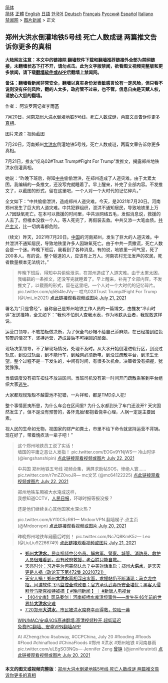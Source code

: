  <!-- 面包屑导航 --> <div class="breadcrumb"><!-- GTranslate: https://gtranslate.io/ -->  <div class="switcher notranslate">  <div class="selected">  <a href="#" onclick="return false;"> 简体</a>  </div>  <div class="option">  <a href="https://www.bannedbook.org" onclick="doGTranslate('zh-CN|zh-CN');jQuery('div.switcher div.selected a').html(jQuery(this).html());return false;" title="简体中文" class="nturl selected"> 简体</a>  <a href="https://www.bannedbook.org/zh-tw/" onclick="doGTranslate('zh-CN|zh-TW');jQuery('div.switcher div.selected a').html(jQuery(this).html());return false;" title="繁體中文" class="nturl"> 正體</a>  <a href="https://www.bannedbook.org/en/" onclick="doGTranslate('zh-CN|en');jQuery('div.switcher div.selected a').html(jQuery(this).html());return false;" title="English" class="nturl"> English</a>  <a href="https://www.bannedbook.org/ja/" onclick="doGTranslate('zh-CN|ja');jQuery('div.switcher div.selected a').html(jQuery(this).html());return false;" title="日本語" class="nturl"> 日語</a>  <a href="https://www.bannedbook.org/ko/" onclick="doGTranslate('zh-CN|ko');jQuery('div.switcher div.selected a').html(jQuery(this).html());return false;" title="한국어" class="nturl"> 한국어</a>  <a href="https://www.bannedbook.org/de/" onclick="doGTranslate('zh-CN|de');jQuery('div.switcher div.selected a').html(jQuery(this).html());return false;" title="Deutsch" class="nturl"> Deutsch</a>  <a href="https://www.bannedbook.org/fr/" onclick="doGTranslate('zh-CN|fr');jQuery('div.switcher div.selected a').html(jQuery(this).html());return false;" title="Français" class="nturl"> Français</a>  <a href="https://www.bannedbook.org/ru/" onclick="doGTranslate('zh-CN|ru');jQuery('div.switcher div.selected a').html(jQuery(this).html());return false;" title="Русский" class="nturl"> Русский</a>  <a href="https://www.bannedbook.org/es/" onclick="doGTranslate('zh-CN|es');jQuery('div.switcher div.selected a').html(jQuery(this).html());return false;" title="Español" class="nturl"> Español</a>  <a href="https://www.bannedbook.org/it/" onclick="doGTranslate('zh-CN|it');jQuery('div.switcher div.selected a').html(jQuery(this).html());return false;" title="Italiano" class="nturl"> Italiano</a>  </div>  </div>      <div class='breadcrumb-sub'><!-- Breadcrumb NavXT 6.3.0 --> <a href="https://www.bannedbook.org/" class="home">禁闻网</a> &gt; <a href="https://www.bannedbook.org/bnews/topimagenews/" class="category">图片新闻</a> &gt; 正文</div></div><h2>郑州大洪水倒灌地铁5号线 死亡人数成谜 两篇推文告诉你更多的真相</h2> <p class="notice"><b>大陆网友注意：本文中的链接除 <a href="https://github.com/bannedbook/fanqiang" >翻墙</a>软件下载和<a href="https://github.com/killgcd/justmysocks/blob/master/README.md">翻墙推荐</a>链接外全部为禁网链接，未翻墙状态下打不开，请勿点击。此为文字版禁闻，欲看图文视频完整版和更多禁闻，请下载<a href="https://github.com/bannedbook/fanqiang">翻墙软件或APP</a>后翻墙上禁闻网。</p><p>备注：翻墙看新闻非常安全，翻墙以真实身份发表敏感言论有一定风险，但只看不说则没有任何风险，翻的人太多，政府管不过来，也不管。信息自由是天赋人权，请放心大胆的翻墙。</b></p>  <div class="entry"> <p>作者： 阿波罗网记者李雨菡</p> <p id="summary">7月20日，<a href="https://www.bannedbook.org/bnews/tag/%e6%b2%b3%e5%8d%97/" class="st_tag internal_tag" rel="tag" title="标签 河南 下的日志">河南</a><a href="https://www.bannedbook.org/bnews/tag/%e9%83%91%e5%b7%9e/" class="st_tag internal_tag" rel="tag" title="标签 郑州 下的日志">郑州</a>大<a href="https://www.bannedbook.org/bnews/tag/%e6%b4%aa%e6%b0%b4/" class="st_tag internal_tag" rel="tag" title="标签 洪水 下的日志">洪水</a>倒灌<a href="https://www.bannedbook.org/bnews/tag/%e5%9c%b0%e9%93%81/" class="st_tag internal_tag" rel="tag" title="标签 地铁 下的日志">地铁</a>5号线，死亡人数成谜，两篇文章告诉你更多<a href="https://www.bannedbook.org/bnews/tag/%e7%9c%9f%e7%9b%b8/" class="st_tag internal_tag" rel="tag" title="标签 真相 下的日志">真相</a>。</p> <p id="conimg">图片来源：视频截图</p> <p>7月20日，河南郑州<a href="https://www.bannedbook.org/bnews/tag/%E5%A4%A7%E6%B4%AA%E6%B0%B4/" class="st_tag internal_tag" rel="tag" title="标签 大洪水 下的日志">大洪水</a>倒灌地铁5号线，死亡人数成谜，两篇文章告诉你更多真相。</p> <p>7月21日，推友“哎乌02#Trust Trump#Fight For Trump”发推文，揭露郑州地铁洪水倒灌真相。</p> <p>她说：“昨晚下班后，得知<a href="https://www.bannedbook.org/bnews/tag/%e4%b8%ad%e5%85%b1/" class="st_tag internal_tag" rel="tag" title="标签 中共 下的日志">中共</a>偷偷泄洪，在郑州造成了人道灾难。由于太累太困，我编辑的一条推文，还没写完就睡着了。早上醒来，补完了全部内容。不发推文了，以截图的形式，留在这里吧，一个人对一个大时代的记忆碎片。”</p>  <p>全文如下：“中共偷偷泄洪，造成郑州人道灾难。今天，是2021年7月20日。河南郑州发生了巨大的人道灾难。中共犯罪组织，泄洪不通知居民，导致地铁里上万人?因缺氧死亡。在本可以救援的时间里，中共派网络五毛，发假消息说，救援的人去了。但根本没救一个人，等人死完了，再假装去救。中共又添一大笔血债。<span class='wp_keywordlink'><a href="https://www.bannedbook.org/forum2/topic6177.html" title="《共产主义的终极目的》" target="_blank">共产主义</a></span>，比一切病毒都危险。</p> <p>（续文）昨天，2021年7月20日。<span class='wp_keywordlink_affiliate'><a href="https://www.bannedbook.org/" title="中国" target="_blank">中国</a></span>的河南郑州，发生了巨大的人道灾难。中共泄洪不通知居民，导致地铁里许多人因缺氧死亡。由于中共一贯撒谎，死亡人数会是一个迷。昨晚下班后，我看到了各种消息。有的说，地铁里一间气室，死了200多人。有的说，整个隧道的人，应该有上万人。河南农村无法发声的农民，死者数量根本无法统计。”</p> <blockquote><p>昨晚下班后，得知中共偷偷泄洪，在郑州造成了人道灾难。由于太累太困，我编辑的一条推文，还没写完就睡着了。早上醒来，补完了全部内容。不发推文了，以截图的形式，留在这里吧，一个人对一个大时代的记忆碎片。 pic.twitter.com/q5Bi4IeJVy— 哎乌02#Trust Trump#Fight For Trump (@Umi_in2021) <a href="https://twitter.com/Umi_in2021/status/1417883474833207301?ref_src=twsrc%5Etfw">点此链接观看视频或图片 July 21, 2021</a></p></blockquote> <p>署名为“只是曾经”，自称自己是郑州地铁工作人员的一篇博文，由推友“冷山时评”发送推特，全文如下：“我也不怕别人查我水表，作为地铁从业者，我就敢这样说。</p> <p>运营口领导，不敢拍板做决断，为了保全乌纱帽不给自己添麻烦，在已经接到红色预警的情况下，坚持运营，造成最后不可挽回的局面。</p> <p>现场决策领导，不了解现场情况，处理不及时。从大水开始倒灌进轨行区，到没过轨底，到没过轨面，到不能行车，到触网必须断电，到没过疏散平台，到求生无望。整个过程不是一下发生的，中间有时间，有很多次机会。决策者没有把握，犹犹豫豫。</p>  <p>当值调度没有把车扣住不放进区间。当班司机没有第一时间开门疏散乘客到平台组织大家<span class='wp_keywordlink'><a href="https://www.bannedbook.org/forum5/topic38.html" title="劫难逃生有秘诀" target="_blank">逃生</a></span>。</p> <p>大家都规规矩矩不越雷池不犯错，一片祥和，都是TMD杀人犯!</p> <p>整个事情匪夷所思，为什么车会在区间里? 为什么水都到头了车门还没开? 天灾固然发生了，但不是没有预警的，各怀鬼胎!都抱着侥幸心理，人祸一定是主要因素。</p> <p>视人民的生命如无物，视国家的财产如粪土，市里不给下命令就坚持运营不背锅。现在好了，带着愧疚活一辈子吧！”</p> <blockquote><p>这个郑州地铁员工说了实话！<br />墙国的平庸之恶让人发指！ pic.twitter.com/EOGv9YNjWS— 冷山时评 (@lengshanshipin) <a href="https://twitter.com/lengshanshipin/status/1418081448192446468?ref_src=twsrc%5Etfw">点此链接观看视频或图片 July 22, 2021</a></p></blockquote> <blockquote><p>中共国 郑州地铁五号线 视频合集，满屏求助帖SOS，惨绝人寰…… pic.twitter.com/r7mZZ0voJR— mc文艺 (@mc64122225) <a href="https://twitter.com/mc64122225/status/1417998252692033536?ref_src=twsrc%5Etfw">点此链接观看视频或图片 July 22, 2021</a></p> </blockquote> <blockquote><p>郑州地铁车厢被大水淹成这样，<br />我想知道CCTV，<span class='wp_keywordlink'><a href="https://www.bannedbook.org/forum2/topic109.html" title="透视人民日报" target="_blank">人民日报</a></span>，环球时报等报没报？</p> <p>还是他们继续关心其他国家水深火热？</p> <p>pic.twitter.com/kYf0C5zR61— MrdoorVPN.翻墙梯子.点主页 (@Mrdoorvpn) <a href="https://twitter.com/Mrdoorvpn/status/1417493178790432768?ref_src=twsrc%5Etfw">点此链接观看视频或图片 July 20, 2021</a></p></blockquote> <blockquote><p>昨晚郑州地铁车厢最后时刻！ pic.twitter.com/Nc7Q8KmK5z— Leo   (@LiuLiu92266749) <a href="https://twitter.com/LiuLiu92266749/status/1417686246097264644?ref_src=twsrc%5Etfw">点此链接观看视频或图片 July 21, 2021</a></p></blockquote> <blockquote><ul class='op-related-articles' title='相关阅读'> <li><a href='https://www.bannedbook.org/bnews/bannedvideo/20210722/1591996.html' target='_blank'>郑州<b>大洪水</b>，民众视频中公务员、解放军、警察、城管、消防员、救护人员很难看到，没有政府救援，老百姓只能自救。</a></li> <li><a href='https://www.bannedbook.org/bnews/cbnews/20210722/1591847.html' target='_blank'>天亮时分：习近平为何突然认怂？中美对话重启；郑州<b>大洪水</b>，是天灾更是人祸（政论天下第472集 20210721）</a></li> <li><a href='https://www.bannedbook.org/bnews/bannedvideo/20210722/1591804.html' target='_blank'>天灾人祸！郑州<b>大洪水</b>真相浮出水面，求援帖仍不断涌现；马克龙中招，间谍软件飞马监控全球政要；官方承认武毒所安全堪忧；黑客入侵拜登马斯克推特被捕【 #晚间新闻 】｜  #新唐人电视台</a></li> <li><a href='https://www.bannedbook.org/bnews/baitai/20210721/1591572.html' target='_blank'>【404文库】司马秦剑｜河南板桥水库溃坝事件——发生在46年前的世界特<b>大洪水</b>灾难</a></li> <li><a href='https://www.bannedbook.org/bnews/bannedvideo/20210721/1591502.html' target='_blank'>7.20郑州<b>大洪水</b>，市民被洪水席卷幸而得救，惊险一幕</a></li> </ul> <p class="texttj"> <a href="https://github.com/bannedbook/fanqiang/wiki/V2ray%E6%9C%BA%E5%9C%BA" target="_blank">WIN/MAC/安卓/iOS高速翻墙:高清视频秒开,超低延迟</a><br/> <a href="https://github.com/bannedbook/fanqiang/wiki/%E7%A6%81%E9%97%BB%E7%BD%91%E5%AE%89%E5%8D%93%E7%BF%BB%E5%A2%99%E6%96%B0%E9%97%BBAPP" target="_blank">免费PC翻墙、安卓VPN翻墙APP</a></p><p>At #Zhengzhou #subway, #CCPChina, July 20 #flooding #floods #Flood #chinaflood #ChinaFloods #郑州 #洪水 #郑州地铁 #河南暴雨 pic.twitter.com/uLEgSO3NQs— Jennifer Zeng <a href="https://www.bannedbook.org/bnews/tag/%e6%9b%be%e9%93%ae/" class="st_tag internal_tag" rel="tag" title="标签 曾铮 下的日志">曾铮</a> (@jenniferatntd) <a href="https://twitter.com/jenniferatntd/status/1417527310782246918?ref_src=twsrc%5Etfw">点此链接观看视频或图片 July 20, 2021</a></p> </blockquote> </p><a name='sharetosocial'></a>  <div style="margin-bottom:5px;padding-bottom:5px;clear:both"> <div id="archive-pix-1" class="banner-ads"> <!-- AuctionX Display platform tag START --> <div id="26318x728x90x621x_ADSLOT2" clicktrack="%%CLICK_URL_ESC%%"></div> <!-- AuctionX Display platform tag END --> </div> <div id="archive-pix-2" class="banner-ads"> <!-- AuctionX Display platform tag START --> <div id="26315x300x250x621x_ADSLOT2" clicktrack="%%CLICK_URL_ESC%%"></div> <!-- AuctionX Display platform tag END --> </div> </div>  <div id="archive-pix-1" class="banner-ads"> <!-- AuctionX Display platform tag START --> <div id="26318x728x90x621x_ADSLOT3" clicktrack="%%CLICK_URL_ESC%%"></div> <!-- AuctionX Display platform tag END --> </div> <div><b>本文的图文或视频完整版</b>：<a href='https://www.bannedbook.org/bnews/topimagenews/20210722/1592091.html'>郑州大洪水倒灌地铁5号线 死亡人数成谜 两篇推文告诉你更多的真相</a></div>  </div><!--END ENTRY--> 